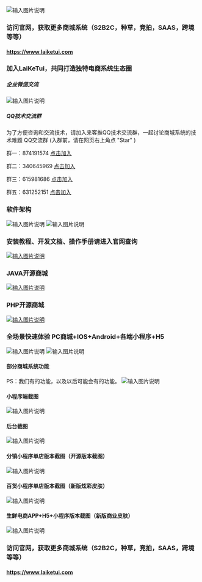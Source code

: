 ![输入图片说明](https://foruda.gitee.com/images/1664178249623598776/13aa2a84_11650488.png "码云主.png")

### 访问官网，获取更多商城系统（S2B2C，种草，竞拍，SAAS，跨境等等）
#### https://www.laiketui.com

### 加入LaiKeTui，共同打造独特电商系统生态圈
##### 企业微信交流
![输入图片说明](https://foruda.gitee.com/images/1664179028225102122/11c3b244_11650488.gif "码云二维码.gif")
##### QQ技术交流群
为了方便咨询和交流技术，请加入来客推QQ技术交流群，一起讨论商城系统的技术难题
QQ交流群 (入群前，请在网页右上角点 "Star" )

群一：874191574 [点击加入](http:///qm.qq.com/cgi-bin/qm/qr?k=hrazNWgKJu0Ma48rMDdvoCFMtKm1XBuP&jump_from=webapi) 

群二：340645969 [点击加入](http://shang.qq.com/wpa/qunwpa?idkey=427109459854834986069455266c718998467b63c78f455940d6291de01a7d0b) 

群三：615981686 [点击加入](http://shang.qq.com/wpa/qunwpa?idkey=2bc690569245606dcfbf7e67a9abcd8086cd825b4d946bb122ba3b091044a6e4) 

群五：631252151 [点击加入](http://shang.qq.com/wpa/qunwpa?idkey=e608e87cf657e7f0d0a6fe85b127784efd373f6e1e18d21b590af85f2612df55)

### 软件架构
![输入图片说明](https://foruda.gitee.com/images/1664178351897539118/0086cff5_11650488.png "PHP (2).png")
![输入图片说明](https://foruda.gitee.com/images/1664178364673075358/9887787c_11650488.png "JAVA (2).png")
### 安装教程、开发文档、操作手册请进入官网查询

[![输入图片说明](https://foruda.gitee.com/images/1664178607174390583/569eb415_11650488.png "官网.png")](http://www.laiketui.com)
### JAVA开源商城

[![输入图片说明](https://foruda.gitee.com/images/1664178711821043702/8a672ed1_11650488.png "JAVA.png")](http://www.laiketui.com/cpc/web/index.html?source=github)

### PHP开源商城

[![输入图片说明](https://foruda.gitee.com/images/1664178722881050897/2ce635bc_11650488.png "php.png")](http://www.laiketui.com/cpc/web/product/phpExtension.html?source=github)

### 全场景快速体验 PC商城+IOS+Android+各端小程序+H5
![输入图片说明](https://foruda.gitee.com/images/1664178621759193890/52c7e25b_11650488.png "演示.png")
![输入图片说明](https://foruda.gitee.com/images/1664178817074940504/8d4aa790_11650488.gif "广告gif.gif")
#### 部分商城系统功能
PS：我们有的功能，以及以后可能会有的功能。
![输入图片说明](https://foruda.gitee.com/images/1663731302243061048/d0908da2_11650488.png "组 2341.png")
#### 小程序端截图
![输入图片说明](https://foruda.gitee.com/images/1663731625337787505/2a13392c_11650488.png "组 2347.png")
#### 后台截图
![输入图片说明](https://foruda.gitee.com/images/1663731649748532276/bd452747_11650488.png "组 2346.png")

#### 分销小程序单店版本截图（开源版本截图）
![输入图片说明](https://foruda.gitee.com/images/1663731701812710944/43151dee_11650488.png "组 2348.png")
#### 百货小程序单店版本截图（新版炫彩皮肤）
![输入图片说明](https://foruda.gitee.com/images/1663731728799844710/bd61887b_11650488.png "组 2351.png")
#### 生鲜电商APP+H5+小程序版本截图（新版商业皮肤）
![输入图片说明](https://foruda.gitee.com/images/1663731790089624964/bde763d6_11650488.png "组 2353.png")
### 访问官网，获取更多商城系统（S2B2C，种草，竞拍，SAAS，跨境等等）
#### https://www.laiketui.com